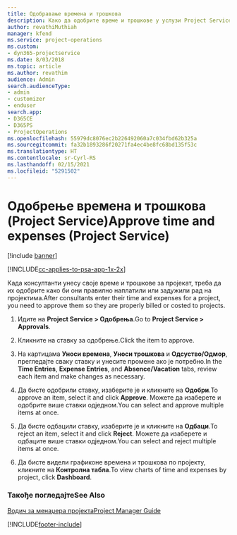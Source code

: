 ```yaml
---
title: Одобравање времена и трошкова
description: Како да одобрите време и трошкове у услузи Project Service
author: revathiMuthiah
manager: kfend
ms.service: project-operations
ms.custom:
- dyn365-projectservice
ms.date: 8/03/2018
ms.topic: article
ms.author: revathim
audience: Admin
search.audienceType:
- admin
- customizer
- enduser
search.app:
- D365CE
- D365PS
- ProjectOperations
ms.openlocfilehash: 55979dc8076ec2b226492060a7c034fbd62b325a
ms.sourcegitcommit: fa32b1893286f20271fa4ec4be8fc68bd135f53c
ms.translationtype: HT
ms.contentlocale: sr-Cyrl-RS
ms.lasthandoff: 02/15/2021
ms.locfileid: "5291502"
---
```

# <a name="approve-time-and-expenses-project-service"></a><span data-ttu-id="db03b-103">Одобрење времена и трошкова (Project Service)</span><span class="sxs-lookup"><span data-stu-id="db03b-103">Approve time and expenses (Project Service)</span></span>

[!include [banner](../includes/psa-now-project-operations.md)]

[!INCLUDE[cc-applies-to-psa-app-1x-2x](../includes/cc-applies-to-psa-app-1x-2x.md)]

<span data-ttu-id="db03b-104">Када консултанти унесу своје време и трошкове за пројекат, треба да их одобрите како би они правилно наплатили или задужили рад на пројектима.</span><span class="sxs-lookup"><span data-stu-id="db03b-104">After consultants enter their time and expenses for a project, you need to approve them so they are properly billed or costed to projects.</span></span>  
  
1.  <span data-ttu-id="db03b-105">Идите на **Project Service > Одобрења**.</span><span class="sxs-lookup"><span data-stu-id="db03b-105">Go to **Project Service > Approvals**.</span></span>  
  
2.  <span data-ttu-id="db03b-106">Кликните на ставку за одобрење.</span><span class="sxs-lookup"><span data-stu-id="db03b-106">Click the item to approve.</span></span>  
  
3.  <span data-ttu-id="db03b-107">На картицама **Уноси времена**, **Уноси трошкова** и **Одсуство/Одмор**, прегледајте сваку ставку и унесите промене ако је потребно.</span><span class="sxs-lookup"><span data-stu-id="db03b-107">In the **Time Entries**, **Expense Entries**, and **Absence/Vacation** tabs, review each item and make changes as necessary.</span></span>  
  
4.  <span data-ttu-id="db03b-108">Да бисте одобрили ставку, изаберите је и кликните на **Одобри**.</span><span class="sxs-lookup"><span data-stu-id="db03b-108">To approve an item, select it and click **Approve**.</span></span> <span data-ttu-id="db03b-109">Можете да изаберете и одобрите више ставки одједном.</span><span class="sxs-lookup"><span data-stu-id="db03b-109">You can select and approve multiple items at once.</span></span>  
  
5.  <span data-ttu-id="db03b-110">Да бисте одбацили ставку, изаберите је и кликните на **Одбаци**.</span><span class="sxs-lookup"><span data-stu-id="db03b-110">To reject an item, select it and click **Reject**.</span></span> <span data-ttu-id="db03b-111">Можете да изаберете и одбаците више ставки одједном.</span><span class="sxs-lookup"><span data-stu-id="db03b-111">You can select and reject multiple items at once.</span></span>  
  
6.  <span data-ttu-id="db03b-112">Да бисте видели графиконе времена и трошкова по пројекту, кликните на **Контролна табла**.</span><span class="sxs-lookup"><span data-stu-id="db03b-112">To view charts of time and expenses by project, click **Dashboard**.</span></span>  
  
### <a name="see-also"></a><span data-ttu-id="db03b-113">Такође погледајте</span><span class="sxs-lookup"><span data-stu-id="db03b-113">See Also</span></span>  
 [<span data-ttu-id="db03b-114">Водич за менаџера пројекта</span><span class="sxs-lookup"><span data-stu-id="db03b-114">Project Manager Guide</span></span>](../psa/project-manager-guide.md)


[!INCLUDE[footer-include](../includes/footer-banner.md)]